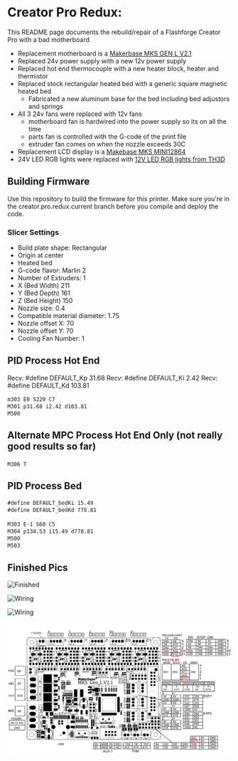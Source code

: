 # Creator Pro Redux:

This README page documents the rebuild/repair of a Flashforge Creator Pro with a bad motherboard

- Replacement motherboard is a [Makerbase MKS GEN L V2.1](https://github.com/makerbase-mks/MKS-GEN_L/wiki/MKS_GEN_L_V2)
- Replaced 24v power supply with a new 12v power supply
- Replaced hot end thermocouple with a new heater block, heater and thermistor
- Replaced stock rectangular heated bed with a generic square magnetic heated bed
  - Fabricated a new aluminum base for the bed including bed adjustors and springs
- All 3 24v fans were replaced with 12v fans
  - motherboard fan is hardwired into the power supply so its on all the time
  - parts fan is controlled with the G-code of the print file
  - extruder fan comes on when the nozzle exceeds 30C
- Replacement LCD display is a [Makebase MKS MINI12864](https://www.amazon.com/your-orders/orders?_encoding=UTF8&startIndex=20&ref_=ppx_yo2ov_dt_b_pagination_4_3)
- 24V LED RGB lights were replaced with [12V LED RGB lights from TH3D](https://www.th3dstudio.com/product/ezneo220-rgb-printer-lighting-strip/)

## Building Firmware

Use this repository to build the firmware for this printer. Make sure you're in the creator.pro.redux.current branch before you compile and deploy the code.

### Slicer Settings

- Build plate shape: Rectangular
- Origin at center
- Heated bed
- G-code flavor: Marlin 2
- Number of Extruders: 1
- X (Bed Width) 211
- Y (Bed Depth) 161
- Z (Bed Height) 150
- Nozzle size: 0.4
- Compatible material diameter: 1.75
- Nozzle offset X: 70
- Nozzle offset Y: 70
- Cooling Fan Number: 1

## PID Process Hot End

Recv: #define DEFAULT_Kp 31.68
Recv: #define DEFAULT_Ki 2.42
Recv: #define DEFAULT_Kd 103.81

```M106 S255
m303 E0 S220 C7
M301 p31.68 i2.42 d103.81
M500
```
## Alternate MPC Process Hot End Only (not really good results so far)

```M306 T```

## PID Process Bed

```#define DEFAULT_bedKp 134.53
#define DEFAULT_bedKi 15.49
#define DEFAULT_bedKd 778.81

M303 E-1 S60 C5
M304 p134.53 i15.49 d778.81
M500
M503
```
## Finished Pics

![Finished](creatorpro-redux-resources/images/creatorpro-finished.png "Finished")

![Wiring](creatorpro-redux-resources/images/creatorpro-wiring-1.png "Wiring")

![Wiring](creatorpro-redux-resources/images/creatorpro-wiring-2.png "Wiring")

![Schematic](creatorpro-redux-resources/images/schematic.png "Schematic")
